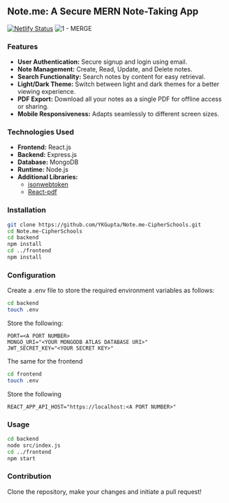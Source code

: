 ## Note.me: A Secure MERN Note-Taking App
[![Netlify Status](https://api.netlify.com/api/v1/badges/b721716b-fa30-4ebd-9355-71cb9f25fc4c/deploy-status)](https://app.netlify.com/sites/chuha-note/deploys)
![1 - MERGE](https://github.com/user-attachments/assets/fee818da-966c-458d-9c03-1444f00b437e)

### Features

* **User Authentication:** Secure signup and login using email.
* **Note Management:** Create, Read, Update, and Delete notes.
* **Search Functionality:** Search notes by content for easy retrieval.
* **Light/Dark Theme:** Switch between light and dark themes for a better viewing experience.
* **PDF Export:** Download all your notes as a single PDF for offline access or sharing.
* **Mobile Responsiveness:** Adapts seamlessly to different screen sizes.

### Technologies Used

* **Frontend:** React.js
* **Backend:** Express.js
* **Database:** MongoDB
* **Runtime:** Node.js
* **Additional Libraries:**
    * [jsonwebtoken](https://www.npmjs.com/package/jsonwebtoken)
    * [React-pdf](https://react-pdf.org/)

### Installation

```bash
git clone https://github.com/YKGupta/Note.me-CipherSchools.git
cd Note.me-CipherSchools
cd backend
npm install
cd ../frontend
npm install
```

### Configuration

Create a .env file to store the required environment variables as follows:

```bash
cd backend
touch .env
```

Store the following:

```
PORT=<A PORT NUMBER>
MONGO_URI="<YOUR MONGODB ATLAS DATABASE URI>"
JWT_SECRET_KEY="<YOUR SECRET KEY>"
```

The same for the frontend

```bash
cd frontend
touch .env
```

Store the following

```
REACT_APP_API_HOST="https://localhost:<A PORT NUMBER>"

```

### Usage

```bash
cd backend
node src/index.js
cd ../frontend
npm start
```

### Contribution

Clone the repository, make your changes and initiate a pull request!
